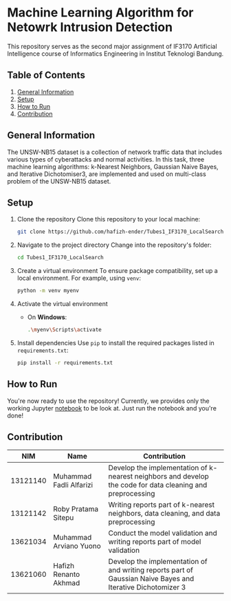 # Machine Learning Algorithm for Netowrk Intrusion Detection
This repository serves as the second major assignment of IF3170 Artificial Intelligence course of Informatics Engineering in Institut Teknologi Bandung.

## Table of Contents
 1. [General Information](#general-information)
 2. [Setup](#setup)
 3. [How to Run](#how-to-run)
 4. [Contribution](#contribution)

## General Information
The UNSW-NB15 dataset is a collection of network traffic data that includes various types of cyberattacks and normal activities. In this task, three machine learning algorithms: k-Nearest Neighbors, Gaussian Naive Bayes, and Iterative Dichotomiser3, are implemented and used on multi-class problem of the UNSW-NB15 dataset.

## Setup
1. Clone the repository
   Clone this repository to your local machine:
   ```bash
   git clone https://github.com/hafizh-ender/Tubes1_IF3170_LocalSearch.git
   ```

2. Navigate to the project directory
   Change into the repository's folder:
   ```bash
   cd Tubes1_IF3170_LocalSearch
   ```

3. Create a virtual environment
   To ensure package compatibility, set up a local environment. For example, using `venv`:
   ```bash
   python -m venv myenv
   ```

4. Activate the virtual environment  
   - On **Windows**:
     ```bash
     .\myenv\Scripts\activate
     ```

5. Install dependencies
   Use `pip` to install the required packages listed in `requirements.txt`:
   ```bash
   pip install -r requirements.txt
   ```

## How to Run
You're now ready to use the repository! Currently, we provides only the working Jupyter [notebook](https://github.com/hafizh-ender/Tubes2_IF3170_MachineLearning/blob/main/notebook.ipynb) to be look at. Just run the notebook and you're done!

## Contribution
| NIM             	| Name                             	| Contribution                                                                                                	|
|-----------------	|----------------------------------	|-------------------------------------------------------------------------------------------------------------	|
|     13121140    	|     Muhammad Fadli   Alfarizi    	| Develop the implementation of k-nearest neighbors and develop the code for data cleaning and preprocessing  	|
|     13121142    	|     Roby Pratama   Sitepu        	| Writing reports part of k-nearest neighbors, data cleaning, and data preprocessing                          	|
|     13621034    	|     Muhammad   Arviano Yuono     	| Conduct the model validation and writing reports part of model validation                                   	|
|     13621060    	|     Hafizh Renanto   Akhmad      	| Develop the implementation of and writing reports part of Gaussian Naive Bayes and Iterative Dichotomizer 3 	|